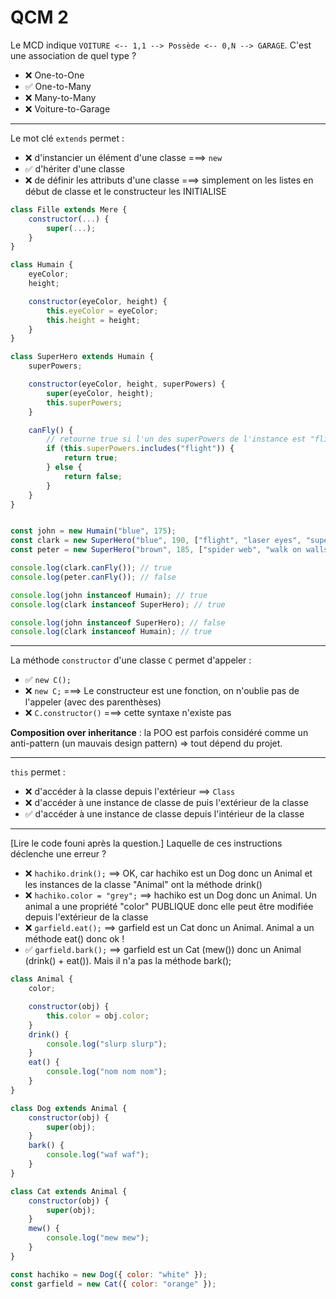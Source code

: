 # QCM 2

Le MCD indique `VOITURE <-- 1,1 --> Possède <-- 0,N --> GARAGE`. C'est une association de quel type ?
- ❌ One-to-One
- ✅ One-to-Many
- ❌ Many-to-Many
- ❌ Voiture-to-Garage

---

Le mot clé `extends` permet : 
- ❌ d'instancier un élément d'une classe ===> `new`
- ✅ d'hériter d'une classe 
- ❌ de définir les attributs d'une classe ===> simplement on les listes en début de classe et le constructeur les INITIALISE

```js
class Fille extends Mere {
	constructor(...) {
		super(...);
	}
}

class Humain {
	eyeColor;
	height;

	constructor(eyeColor, height) {
		this.eyeColor = eyeColor;
		this.height = height;
	}
}

class SuperHero extends Humain {
	superPowers;

	constructor(eyeColor, height, superPowers) {
		super(eyeColor, height);
		this.superPowers;
	}

	canFly() {
		// retourne true si l'un des superPowers de l'instance est "flight" // retourne false sinon
		if (this.superPowers.includes("flight")) {
			return true;
		} else {
			return false;
		}
	}
}


const john = new Humain("blue", 175);
const clark = new SuperHero("blue", 190, ["flight", "laser eyes", "super strength"]); // 1 instance
const peter = new SuperHero("brown", 185, ["spider web", "walk on walls"]); // 1 instance

console.log(clark.canFly()); // true
console.log(peter.canFly()); // false

console.log(john instanceof Humain); // true
console.log(clark instanceof SuperHero); // true

console.log(john instanceof SuperHero); // false
console.log(clark instanceof Humain); // true

```

---


La méthode `constructor` d'une classe `C` permet d'appeler :
- ✅ `new C();`
- ❌ `new C;` ===> Le constructeur est une fonction, on n'oublie pas de l'appeler (avec des parenthèses)
- ❌ `C.constructor()` ===> cette syntaxe n'existe pas


**Composition over inheritance** : la POO est parfois considéré comme un anti-pattern (un mauvais design pattern) => tout dépend du projet. 

---

`this` permet : 
- ❌ d'accéder à la classe depuis l'extérieur  ==> `Class`
- ❌ d'accéder à une instance de classe de puis l'extérieur de la classe 
- ✅ d'accéder à une instance de classe depuis l'intérieur de la classe

---

[Lire le code founi après la question.] Laquelle de ces instructions déclenche une erreur ?
- ❌ `hachiko.drink();` ==> OK, car hachiko est un Dog donc un Animal et les instances de la classe "Animal" ont la méthode drink()
- ❌ `hachiko.color = "grey";` ==> hachiko est un Dog donc un Animal. Un animal a une propriété "color" PUBLIQUE donc elle peut être modifiée depuis l'extérieur de la classe
- ❌ `garfield.eat();` ==> garfield est un Cat donc un Animal. Animal a un méthode eat() donc ok !
- ✅ `garfield.bark();` ==> garfield est un Cat (mew()) donc un Animal (drink() + eat()). Mais il n'a pas la méthode bark();


```js
class Animal {
	color;

	constructor(obj) {
		this.color = obj.color;
	}
	drink() {
		console.log("slurp slurp");
	}
	eat() {
		console.log("nom nom nom");
	}
}

class Dog extends Animal {
	constructor(obj) {
		super(obj);
	}
	bark() {
		console.log("waf waf");
	}
}

class Cat extends Animal {
	constructor(obj) {
		super(obj);
	}
	mew() {
		console.log("mew mew");
	}
}

const hachiko = new Dog({ color: "white" });
const garfield = new Cat({ color: "orange" });
```